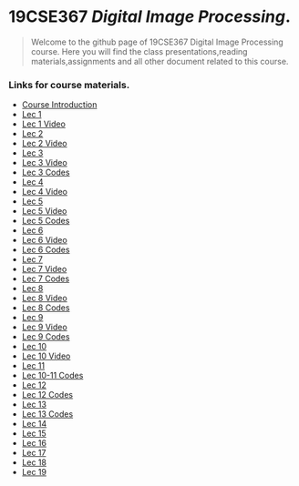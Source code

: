 # 19CSE367 _Digital Image Processing_.
> Welcome to the github page of 19CSE367 Digital Image Processing course. Here you will find the class presentations,reading materials,assignments and all other document related to this course.

### Links for course materials.
- [Course Introduction][intro_pdf]
- [Lec 1][Lec1_pdf]
- [Lec 1 Video][Lec1_vid]
- [Lec 2][Lec2_pdf]
- [Lec 2 Video][Lec2_vid]
- [Lec 3][Lec3_pdf]
- [Lec 3 Video][Lec3_vid]
- [Lec 3 Codes][Lec3_code]
- [Lec 4][Lec4_pdf]
- [Lec 4 Video][Lec4_vid]
- [Lec 5][Lec5_pdf]
- [Lec 5 Video][Lec5_vid]
- [Lec 5 Codes][Lec5_code]
- [Lec 6][Lec6_pdf]
- [Lec 6 Video][Lec6_vid]
- [Lec 6 Codes][Lec6_code]
- [Lec 7][Lec7_pdf]
- [Lec 7 Video][Lec7_vid]
- [Lec 7 Codes][Lec7_code]
- [Lec 8][Lec8_pdf]
- [Lec 8 Video][Lec8_vid]
- [Lec 8 Codes][Lec8_code]
- [Lec 9][Lec9_pdf]
- [Lec 9 Video][Lec9_vid]
- [Lec 9 Codes][Lec9_code]
- [Lec 10][Lec10_pdf]
- [Lec 10 Video][Lec10_vid]
- [Lec 11 ][Lec11]
- [Lec 10-11 Codes][Lec10_11_code]
- [Lec 12 ][Lec12]
- [Lec 12 Codes][Lec12_code]
- [Lec 13 ][Lec13]
- [Lec 13 Codes][Lec13_code]
- [Lec 14 ][Lec14]
- [Lec 15 ][Lec15]
- [Lec 16 ][Lec16]
- [Lec 17 ][Lec17]
- [Lec 18 ][Lec18]
- [Lec 19 ][Lec19]




[intro_pdf]:https://github.com/sarathtv/19CSE367-Digital-Image-Processing/blob/master/Lectures/Course%20Intro.pdf

[Lec1_pdf]:https://github.com/sarathtv/19CSE367-Digital-Image-Processing/blob/master/Lectures/19CSE367_L1.pdf
[Lec1_vid]:https://youtu.be/_pYun1XHU8U

[Lec2_pdf]:https://github.com/sarathtv/19CSE367-Digital-Image-Processing/blob/master/Lectures/19CSE367_L2.pdf
[Lec2_vid]:https://youtu.be/mAuxZZTdt1A

[Lec3_pdf]:https://github.com/sarathtv/19CSE367-Digital-Image-Processing/blob/master/Lectures/19CSE367_L3.pdf
[Lec3_vid]:https://youtu.be/KZvu4s7DgVo
[Lec3_code]:https://github.com/sarathtv/19CSE367-Digital-Image-Processing/tree/master/Additional%20Materials/L3_Code


[Lec4_pdf]:https://github.com/sarathtv/19CSE367-Digital-Image-Processing/blob/master/Lectures/19CSE367_L4.pdf
[Lec4_vid]:https://youtu.be/UMaNbhcXofs

[Lec5_pdf]:https://github.com/sarathtv/19CSE367-Digital-Image-Processing/blob/master/Lectures/19CSE367_L5.pdf
[Lec5_vid]:https://youtu.be/jRp1kY-fOq4
[Lec5_code]:https://github.com/sarathtv/19CSE367-Digital-Image-Processing/tree/master/Additional%20Materials/L5_Code

[Lec6_pdf]:https://github.com/sarathtv/19CSE367-Digital-Image-Processing/blob/master/Lectures/19CSE367_L6.pdf
[Lec6_vid]:https://youtu.be/_PPXtiEr7n8
[Lec6_code]:https://github.com/sarathtv/19CSE367-Digital-Image-Processing/tree/master/Additional%20Materials/L6_Code


[Lec7_pdf]:https://github.com/sarathtv/19CSE367-Digital-Image-Processing/blob/master/Lectures/19CSE367_L7.pdf
[Lec7_vid]:https://youtu.be/EMAo6t-Op-U
[Lec7_code]:https://github.com/sarathtv/19CSE367-Digital-Image-Processing/tree/master/Additional%20Materials/L7_Code

[Lec8_pdf]:https://github.com/sarathtv/19CSE367-Digital-Image-Processing/blob/master/Lectures/19CSE367_L8.pdf
[Lec8_vid]:https://youtu.be/SgGqFBZcZQs
[Lec8_code]:https://github.com/sarathtv/19CSE367-Digital-Image-Processing/tree/master/Additional%20Materials/L8_Code

[Lec9_pdf]:https://github.com/sarathtv/19CSE367-Digital-Image-Processing/blob/master/Lectures/19CSE367_L9.pdf
[Lec9_vid]:https://youtu.be/T6IFUBLe3cg
[Lec9_code]:https://github.com/sarathtv/19CSE367-Digital-Image-Processing/tree/master/Additional%20Materials/L9_Code

[Lec10_pdf]:https://github.com/sarathtv/19CSE367-Digital-Image-Processing/blob/master/Lectures/19CSE367_L10.pdf
[Lec10_vid]:https://youtu.be/pdfr3mOS3m0

[Lec11]:https://github.com/sarathtv/19CSE367-Digital-Image-Processing/blob/master/Lectures/19CSE367_L11.pdf
[Lec10_11_code]:https://github.com/sarathtv/19CSE367-Digital-Image-Processing/tree/master/Additional%20Materials/L10_11_Code
[Lec12]:https://github.com/sarathtv/19CSE367-Digital-Image-Processing/blob/master/Lectures/19CSE367_L12.pdf
[Lec12_code]:https://github.com/sarathtv/19CSE367-Digital-Image-Processing/tree/master/Additional%20Materials/L12_Code
[Lec13]:https://github.com/sarathtv/19CSE367-Digital-Image-Processing/blob/master/Lectures/19CSE367_L13.pdf
[Lec13_code]:https://github.com/sarathtv/19CSE367-Digital-Image-Processing/tree/master/Additional%20Materials/L13_Code

[Lec14]:https://github.com/sarathtv/19CSE367-Digital-Image-Processing/blob/master/Lectures/19CSE367_L14.pdf
[Lec15]:https://github.com/sarathtv/19CSE367-Digital-Image-Processing/blob/master/Lectures/19CSE367_L15.pdf
[Lec16]:https://github.com/sarathtv/19CSE367-Digital-Image-Processing/blob/master/Lectures/19CSE367_L16.pdf
[Lec17]:https://github.com/sarathtv/19CSE367-Digital-Image-Processing/blob/master/Lectures/19CSE367_L17.pdf
[Lec18]:https://github.com/sarathtv/19CSE367-Digital-Image-Processing/blob/master/Lectures/19CSE367_L18.pdf
[Lec19]:https://github.com/sarathtv/19CSE367-Digital-Image-Processing/blob/master/Lectures/19CSE367_L19.pdf